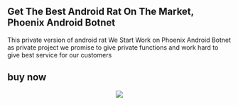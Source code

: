 ## Get The Best Android Rat On The Market, Phoenix Android Botnet
This private version of android rat We Start Work on Phoenix Android Botnet as private project we promise to give private functions and work hard to give best service for our customers
## buy now
<div align="center">
  <a href="https://telegram.me/caseofficer">
    <img src="https://img.shields.io/badge/Telegram-2CA5E0?style=for-the-badge&logo=telegram&logoColor=white">
  </a>
</div>
